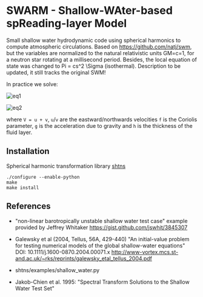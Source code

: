 # SWARM - Shallow-WAter-based spReading-layer Model

Small shallow water hydrodynamic code using spherical harmonics to compute
atmospheric circulations. Based on https://github.com/natj/swm, but the
variables are normalized to the natural relativistic units GM=c=1, for a
neutron star rotating at a millisecond period. Besides, the local equation of
state was changed to Pi = cs^2 \Sigma (isothermal). Description to be updated,
it still tracks the original SWM!

In practice we solve:

![eq1](https://latex.codecogs.com/gif.latex?\frac{d&space;\vec{V}}{dt}&space;=&space;-f&space;\vec{k}&space;\times&space;\vec{V}&space;-&space;g&space;\nabla&space;h&space;&plus;&space;\nu&space;\nabla^2&space;\vec{V})

![eq2](https://latex.codecogs.com/gif.latex?\frac{d&space;h}{dt}&space;=&space;-h&space;\nabla&space;\cdot&space;\vec{V}&space;&plus;&space;\nu&space;\nabla^2&space;h)

where `V = u + v`, `u`/`v` are the eastward/northwards velocities `f` is the Coriolis parameter, `g` is the acceleration due to gravity and `h` is the thickness of the fluid layer.


## Installation

Spherical harmonic transformation library [shtns](https://bitbucket.org/nschaeff/shtns)

```
./configure --enable-python
make
make install
```


## References

*  "non-linear barotropically unstable shallow water test case"
  example provided by Jeffrey Whitaker
  https://gist.github.com/jswhit/3845307

*  Galewsky et al (2004, Tellus, 56A, 429-440)
  "An initial-value problem for testing numerical models of the global
  shallow-water equations" DOI: 10.1111/j.1600-0870.2004.00071.x
  http://www-vortex.mcs.st-and.ac.uk/~rks/reprints/galewsky_etal_tellus_2004.pdf
  
*  shtns/examples/shallow_water.py

*  Jakob-Chien et al. 1995:
  "Spectral Transform Solutions to the Shallow Water Test Set"

